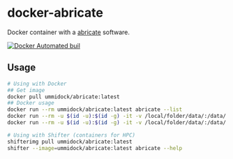 # docker-abricate

Docker container with a [abricate](https://github.com/tseemann/abricate) software.

[![Docker Automated buil](https://img.shields.io/docker/automated/jrottenberg/ffmpeg.svg)](https://hub.docker.com/r/ummidock/abricate/)

Usage
-----

```bash
# Using with Docker
## Get image
docker pull ummidock/abricate:latest
## Docker usage
docker run --rm ummidock/abricate:latest abricate --list
docker run --rm -u $(id -u):$(id -g) -it -v /local/folder/data/:/data/ ummidock/abricate:latest abricate --db resfinder /data/sequence.*.fasta > /local/folder/data/abricate_out.resfinder.tab
docker run --rm -u $(id -u):$(id -g) -it -v /local/folder/data/:/data/ ummidock/abricate:latest abricate --summary /data/abricate_out.resfinder.tab > /local/folder/data/abricate_summary.resfinder.tab

# Using with Shifter (containers for HPC)
shifterimg pull ummidock/abricate:latest
shifter --image=ummidock/abricate:latest abricate --help
```
